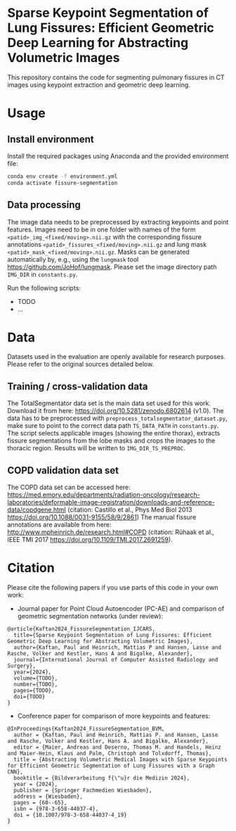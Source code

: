 # Sparse Keypoint Segmentation of Lung Fissures: Efficient Geometric Deep Learning for Abstracting Volumetric Images
This repository contains the code for segmenting pulmonary fissures in CT images using keypoint extraction and geometric deep learning.

# Usage
## Install environment
Install the required packages using Anaconda and the provided environment file:
```bash
conda env create -f environment.yml
conda activate fissure-segmentation
```

## Data processing
The image data needs to be preprocessed by extracting keypoints and point features. Images need to be in one folder
with names of the form `<patid>_img_<fixed/moving>.nii.gz` with the corresponding fissure annotations 
`<patid>_fissures_<fixed/moving>.nii.gz` and lung mask `<patid>_mask_<fixed/moving>.nii.gz`. Masks can be generated
automatically by, e.g., using the `lungmask` tool https://github.com/JoHof/lungmask. Please set the image directory path
`IMG_DIR` in `constants.py`.

Run the following scripts:
- TODO
- ...

# Data
Datasets used in the evaluation are openly available for research purposes. Please refer to the original sources 
detailed below.

## Training / cross-validation data
The TotalSegmentator data set is the main data set used for this work. 
Download it from here: https://doi.org/10.5281/zenodo.6802614 (v1.0).
The data has to be preprocessed with `preprocess_totalsegmentator_dataset.py`, make sure to point to the correct data
path `TS_DATA_PATH` in `constants.py`. The script selects applicable images (showing the entire thorax), extracts fissure 
segmentations from the lobe masks and crops the images to the thoracic region. Results will be written to 
`IMG_DIR_TS_PREPROC`.

## COPD validation data set
The COPD data set can be accessed here: https://med.emory.edu/departments/radiation-oncology/research-laboratories/deformable-image-registration/downloads-and-reference-data/copdgene.html
(citation: Castillo et al., Phys Med Biol 2013 https://doi.org/10.1088/0031-9155/58/9/2861)
The manual fissure annotations are available from here: http://www.mpheinrich.de/research.html#COPD (citation: 
Rühaak et al., IEEE TMI 2017 https://doi.org/10.1109/TMI.2017.2691259).

# Citation
Please cite the following papers if you use parts of this code in your own work:

- Journal paper for Point Cloud Autoencoder (PC-AE) and comparison of geometric segmentation networks (under review):
```
@article{Kaftan2024_FissureSegmentation_IJCARS,
  title={Sparse Keypoint Segmentation of Lung Fissures: Efficient Geometric Deep Learning for Abstracting Volumetric Images},
  author={Kaftan, Paul and Heinrich, Mattias P and Hansen, Lasse and Rasche, Volker and Kestler, Hans A and Bigalke, Alexander},
  journal={International Journal of Computer Assisted Radiology and Surgery},
  year={2024},
  volume={TODO},
  number={TODO},
  pages={TODO},
  doi={TODO}
}
```

- Conference paper for comparison of more keypoints and features:
```
@InProceedings{Kaftan2024_FissureSegmentation_BVM,
  author = {Kaftan, Paul and Heinrich, Mattias P. and Hansen, Lasse and Rasche, Volker and Kestler, Hans A. and Bigalke, Alexander},
  editor = {Maier, Andreas and Deserno, Thomas M. and Handels, Heinz and Maier-Hein, Klaus and Palm, Christoph and Tolxdorff, Thomas},
  title = {Abstracting Volumetric Medical Images with Sparse Keypoints for Efficient Geometric Segmentation of Lung Fissures with a Graph CNN},
  booktitle = {Bildverarbeitung f{\"u}r die Medizin 2024},
  year = {2024},
  publisher = {Springer Fachmedien Wiesbaden},
  address = {Wiesbaden},
  pages = {60--65},
  isbn = {978-3-658-44037-4},
  doi = {10.1007/978-3-658-44037-4_19}
}
```
